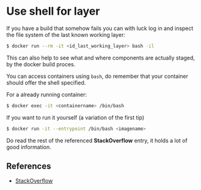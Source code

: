 # Use shell for layer

If you have a build that somehow fails you can with luck log in and inspect the file system of the last known working layer:

```bash
$ docker run --rm -it <id_last_working_layer> bash -il
```

This can also help to see what and where components are actually staged, by the docker build proces.

You can access containers using `bash`, do remember that your container should offer the shell specified.

For a already running container:

```bash
$ docker exec -it <containername> /bin/bash
```

If you want to run it yourself (a variation of the first tip)

```bash
$ docker run -it --entrypoint /bin/bash <imagename>
```

Do read the rest of the referenced **StackOverflow** entry, it holds a lot of good information.

## References

- [StackOverflow](http://stackoverflow.com/questions/26220957/how-can-i-inspect-the-file-system-of-a-failed-docker-build)
